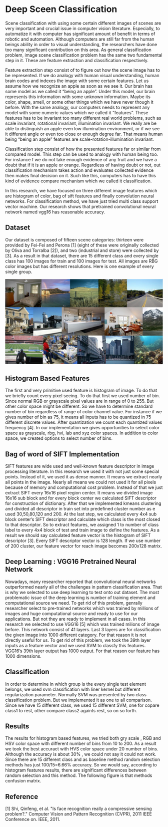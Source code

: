 
# Deep Sceen Classification

Scene classification with using some certain different images of scenes are very important and crucial issue in computer vision literature. Especially, to automatize it with computer has significant amount of benefit in terms of robotic and automation. Although computers are still far from the human beings ability in order to visual understanding, the researchers have done too many significant contribution on this area. As general classification problem, image scene classification problem has the same two fundamental step in it. These are feature extraction and classification respectively. 

Feature extraction step consist of to figure out how the scene image has to be represented. If we do analogy with human visual understanding, human brain codes and indexes the image with some certain features. Let us assume how we recognize an apple as soon as we see it. Our brain has some model as we called it “being an apple”. Under this model, our brain represents this information with some unknown information. Maybe its color, shape, smell, or some other things which we have never though it before. With the same analogy, our computers needs to represent any model with some numeric values which we called it “features”. These features has to be invariant too many different real world problems, such as scale invariant, rotational invariant, illumination invariant. We really are be able to distinguish an apple even low illumination environment, or if we see it different angle or even too close or enough degree far. That means human being “being an apple” features are scale-rotation-illumination invariant. 

Classification step consist of how the presented features far or similar from compared model. This step can be used to analogy with human being too. For instance f we do not take enough evidence of any fruit and we have a doubt that if it is an apple or orange. Regardless of having doubt or not, out classification mechanism takes action and evaluates collected evidence then makes final decision on it. Such like this, computers has to have this kind of evidence compare mechanism which we called it classification.

In this research, we have focused on three different image features which are histogram of color, bag of sift features and finally convolution neural networks. For classification method, we have just tried multi class support vector machine. Our research shows that pretrained convolutional neural network named vgg16 has reasonable accuracy.

## Dataset

Our dataset  is composed of fifteen scene categories: thirteen were provided by Fei-Fei and Perona [1] (eight of these were originally collected by Oliva and Torralba [2]), and two (industrial and store) were collected by [3]. As a result in that dataset, there are 15 different class and every single class has 100 images for train and 100 images for test. All images are RBG color images but has different resolutions. Here is one example of every single group.

![Sample image](Outputs/sampleinputs.bmp?raw=true "Title")

## Histogram Based Features

The first and very primitive used feature is histogram of image. To do that we briefly count every pixel seeing. To do that first we used number of bin. Since normal RGB or grayscale pixel values are in range of 0 to 255. But other color space might be different. So we have to determine standard number of bin regardless of range of color channel value. For instance if we gives number of bin as 75, it means all inputs has to be quantized in 75 different discrete values. After quantization we count each quantized values frequency [4]. In our implementation we gives opportunities to select color space as grayscale, rbg, hvi, lab and xyz color spaces. In addition to color space, we created options to select number of bins. 

## Bag of word of SIFT Implementation
 
SIFT features are wide used and well-known feature descriptor in image processing literature. In this research we used it with not just some special points. Instead of it, we used it as dense manner. It means we extract nearly all points in the image. Nearly all means we could not used it for all pixels because of memory and computational cost problem. Instead of that we just extract SIFT every 16x16 pixel region center. It means we divided image 16x16 sub block and for every block center we calculated SIFT descriptor for construction of dictionary. After that we implemented kmeans clustering and divided all descriptor in train set into predefined cluster number as e used 30,50,80,120 and 200. At the last step, we calculated every 4x4 sub block center’s SIFT descriptor and calculate which class is the most closed to that descriptor. So to extract features, we assigned 1 to number of class label to every 4x4 block of test and train image to define the features. As a result we should say calculated feature vector is the histogram of SIFT descriptor [3]. Every SIFT descriptor vector is 128 length. If we use number of 200 cluster, our feature vector for reach image becomes 200x128 matrix.

## Deep Learning : VGG16 Pretrained Neural Network

Nowadays, many researcher reported that convolutional neural networks outperformed nearly all of the challenges in pattern classification area. That is why we selected to use deep learning to test onto out dataset. The most problematic issue of the deep learning is number of training element and computational source we need. To get rid of this problem, genrally researcher select to pre-trained networks which was trained by millions of images and huge computational source and ready to use for our applications. But not they are ready to implement in all cases. In this research we selected to use VGG16 [5] which was trained milions of image before. This network consist of 41 layers. Last 3 layers are for classification the given image into 1000 different category. For that reason it is not directly useful for us. To get rid of this problem, we took the 39th layer inputs as a feature vector and we used SVM  to classfy this features. VGG16’s 39th layer output has 1000 output. For that reason our feature has 1000 dimensions.

## Classification

In order to determine in which group is the every single test element belongs, we used svm classification with liner kernel but different regularization parameter. Normally SVM was presented by two class classification problem. But we implemented it as one to all comparison. Since we have 15 different class, we used 15 different SVM, one for copare class1 to rest, other compare class2 againts rest, so on so forth.

## Results

The results for histogram based features, we tried both gry scale , RGB and HSV color space with different number of bins from 10 to 200. As a result we took the best accuract with HVS color space under 20 number of bins. Although the accuracy is about 30% , we could not say it could not work. Since there are 15 different class and as baseline method random selection methods has just 100/15=6.66% accuracy. So we would say, according to histogram features results, there are significant differences between random selection and this method. The following figure is that methods confusion matrix.



## Reference ##
[1]	Shi, Qinfeng, et al. "Is face recognition really a compressive sensing problem?." Computer Vision and Pattern Recognition (CVPR), 2011 IEEE Conference on. IEEE, 2011. 
